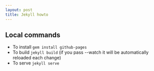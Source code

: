 ```yaml
---
layout: post
title: Jekyll howto
---
```


## Local commands

- To install `gem install github-pages`
- To build `jekyll build` (if you pass --watch it will be automatically reloaded each change)
- To serve `jekyll serve`

